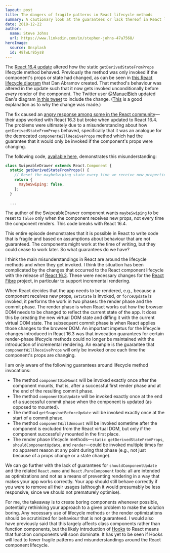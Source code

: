 ```yaml
---
layout: post
title: The dangers of fragile patterns in React lifecycle methods
summary: A cautionary look at the guarantees or lack thereof in React lifecycle methods.
date: 2018-12-22
author:
  name: Steve Johns
  url: https://www.linkedin.com/in/stephen-johns-47a7568/
heroImage:
  source: Unsplash
  id: 48lwLr85ys8
---
```


The [React 16.4 update](https://reactjs.org/blog/2018/05/23/react-v-16-4.html#changelog) altered how the static `getDerivedStateFromProps` lifecycle method behaved. Previously the method was only invoked if the component's props or state had changed, as can be seen in [this React lifecycle diagram](https://twitter.com/dan_abramov/status/981712092611989509) that Dan Abramov created. That method's behaviour was altered in the update such that it now gets invoked unconditionally before _every_ render of the component. The Twitter user [@ManuelBieh](https://twitter.com/ManuelBieh) updated Dan's diagram [in this tweet](https://twitter.com/ManuelBieh/status/994618772999884800) to include the change. ([This](https://github.com/facebook/react/pull/12600#pullrequestreview-114158562) is a good explanation as to why the change was made.)

The fix caused an [angry response among some in the React community](https://github.com/facebook/react/issues/12898)&#8212;their apps worked with React 16.3 but broke when updated to React 16.4. The problems were ultimately due to a misunderstanding about how `getDerivedStateFromProps` behaved, specifically that it was an analogue for the deprecated `componentWillReceiveProps` method which had the guarantee that it would only be invoked if the component's props were changing.

The following code, [available here](https://github.com/mui-org/material-ui/blob/492766850d38e7a86583404fe05f06d2ed7220d1/packages/material-ui/src/SwipeableDrawer/SwipeableDrawer.js#L30-L35), demonstrates this misunderstanding:

```jsx
class SwipeableDrawer extends React.Component {
  static getDerivedStateFromProps() {
    // Reset the maybeSwiping state every time we receive new properties.
    return {
      maybeSwiping: false,
    };
  }

  ...
```

The author of the SwipeableDrawer component wants `maybeSwiping` to be reset to `false` only when the component receives new props, not every time the component renders. This code breaks with React 16.4.

This entire episode demonstrates that it is possible in React to write code that is fragile and based on assumptions about behaviour that are not guaranteed. The components might work at the time of writing, but they could cease to work later. So what guarantees do we have?

I think the main misunderstandings in React are around the lifecycle methods and when they get invoked. I think the situation has been complicated by the changes that occurred to the React component lifecycle with the release of [React 16.3](https://reactjs.org/blog/2018/03/29/react-v-16-3.html#component-lifecycle-changes). These were necessary changes for the [React Fibre](https://github.com/acdlite/react-fiber-architecture) project, in particular to support incremental rendering.

When React decides that the app needs to be rendered, e.g., because a component receives new props, `setState` is invoked, or `forceUpdate` is invoked, it performs the work in two phases: the render phase and the commit phase. The render phase is when React works out how the browser DOM needs to be changed to reflect the current state of the app. It does this by creating the new virtual DOM state and diffing it with the current virtual DOM state. The subsequent commit phase is when React applies those changes to the browser DOM. An important impetus for the lifecycle changes introduced in React 16.3 was that invocation guarantees for certain render-phase lifecycle methods could no longer be maintained with the introduction of incremental rendering. An example is the guarantee that `componentWillReceiveProps` will only be invoked once each time the component's props are changing.

I am only aware of the following guarantees around lifecycle method invocations:

- The method `componentDidMount` will be invoked exactly once after the component mounts, that is, after a successful first render phase and at the end of the resulting commit phase.
- The method `componentDidUpdate` will be invoked exactly once at the end of a successful commit phase when the component is updated (as opposed to mounted).
- The method `getSnapshotBeforeUpdate` will be invoked exactly once at the start of a commit phase.
- The method `componentWillUnmount` will be invoked sometime after the component is excluded from the React virtual DOM, but only if the component successfully mounted in the first place.
- The render phase lifecycle methods&#8212;`static getDerivedStateFromProps`, `shouldComponentUpdate`, and `render`&#8212;could be invoked multiple times for no apparent reason at any point during that phase (e.g., not just because of a props change or a state change).

We can go further with the lack of guarantees for `shouldComponentUpdate` and the related `React.memo` and `React.PureComponent` tools: all are intended as optimizations and not as a means of preventing rendering in a way that makes your app works correctly. Your app should still behave correctly if you were to remove all their usages (although it would presumably be less responsive, since we should not prematurely optimise).

For me, the takeaway is to create boring components whenever possible, potentially rethinking your approach to a given problem to make the solution boring. Any necessary use of lifecycle methods or the render optimizations should be scrutinized for behaviour that is not guaranteed. I would also have previously said that this largely affects class components rather than function components, but the likely introduction of [Hooks](https://reactjs.org/docs/hooks-intro.html) to React means that function components will soon dominate. It has yet to be seen if Hooks will lead to fewer fragile patterns and misunderstandings around the React component lifecycle.
